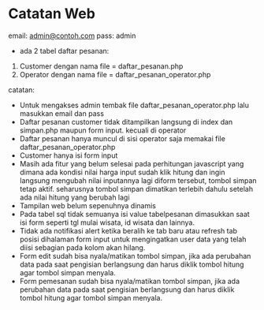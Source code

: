 # Catatan Web
email: admin@contoh.com
pass: admin

- ada 2 tabel daftar pesanan:
1. Customer dengan nama file = daftar_pesanan.php
2. Operator dengan nama file = daftar_pesanan_operator.php

catatan:
- Untuk mengakses admin tembak file daftar_pesanan_operator.php lalu masukkan email dan pass
- Daftar pesanan customer tidak ditampilkan langsung di index dan simpan.php maupun form input. kecuali di operator
- Daftar pesanan hanya muncul di sisi operator saja memakai file daftar_pesanan_operator.php
- Customer hanya isi form input
- Masih ada fitur yang belum selesai pada perhitungan javascript yang dimana ada kondisi nilai harga input sudah klik hitung dan
  ingin langsung mengubah nilai inputannya lagi diform tersebut, tombol simpan tetap aktif. seharusnya tombol simpan dimatikan terlebih dahulu setelah ada nilai hitung yang berubah lagi
- Tampilan web belum sepenuhnya dinamis
- Pada tabel sql tidak semuanya isi value tabelpesanan dimasukkan saat isi form seperti tgl mulai wisata, id wisata dan lainnya.
- Tidak ada notifikasi alert ketika beralih ke tab baru atau refresh tab posisi dihalaman form input untuk mengingatkan user data yang telah diisi sebagian pada kolom akan hilang.
- Form edit sudah bisa nyala/matikan tombol simpan, jika ada perubahan data pada saat pengisian berlangsung dan harus diklik tombol hitung agar tombol simpan menyala.
- Form pemesanan sudah bisa nyala/matikan tombol simpan, jika ada perubahan data pada saat pengisian berlangsung dan harus diklik tombol hitung agar tombol simpan menyala.
